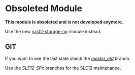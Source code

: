 Obsoleted Module
================

**This module is obsoleted and is not developed anymore.**

Use the new [yast2-storage-ng](https://github.com/yast/yast-storage-ng) module instead.


GIT
---

If you want to see the last state check the [*master_old*](../../tree/master_old) branch.

Use the *SLE12-SPx* branches for the SLE12 maintenance.


